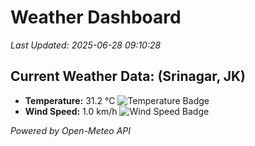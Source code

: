 
# Weather Dashboard

_Last Updated: 2025-06-28 09:10:28_

## Current Weather Data: (Srinagar, JK)
- **Temperature:** 31.2 °C ![Temperature Badge](https://img.shields.io/badge/Temperature-High%20Temp-orange)
- **Wind Speed:** 1.0 km/h ![Wind Speed Badge](https://img.shields.io/badge/Wind%20Speed-Light%20Wind-blue)

*Powered by Open-Meteo API*
